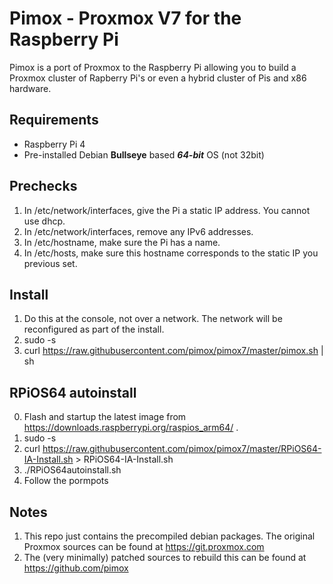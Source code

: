 Pimox - Proxmox V7 for the Raspberry Pi
===

Pimox is a port of Proxmox to the Raspberry Pi allowing you to build a Proxmox cluster of Rapberry Pi's or even a hybrid cluster of Pis and x86 hardware.

Requirements
---
* Raspberry Pi 4
* Pre-installed Debian __Bullseye__ based  ___64-bit___ OS (not 32bit)

Prechecks
---
1. In /etc/network/interfaces, give the Pi a static IP address. You cannot use dhcp.
2. In /etc/network/interfaces, remove any IPv6 addresses.
3. In /etc/hostname, make sure the Pi has a name.
4. In /etc/hosts, make sure this hostname corresponds to the static IP you previous set.

Install
---
1. Do this at the console, not over a network. The network will be reconfigured as part of the install.
2. sudo -s
3. curl https://raw.githubusercontent.com/pimox/pimox7/master/pimox.sh | sh

RPiOS64 autoinstall
---
0. Flash and startup the latest image from https://downloads.raspberrypi.org/raspios_arm64/ .
1. sudo -s
2. curl https://raw.githubusercontent.com/pimox/pimox7/master/RPiOS64-IA-Install.sh > RPiOS64-IA-Install.sh
3. ./RPiOS64autoinstall.sh
4. Follow the pormpots

Notes
---
1. This repo just contains the precompiled debian packages. The original Proxmox sources can be found at https://git.proxmox.com
2. The (very minimally) patched sources to rebuild this can be found at https://github.com/pimox
